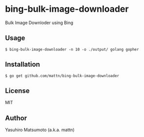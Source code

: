 # bing-bulk-image-downloader

Bulk Image Downloder using Bing

## Usage

```
$ bing-bulk-image-downloader -n 10 -o ./output/ golang gopher
```

## Installation

```
$ go get github.com/mattn/bing-bulk-image-downloader
```

## License

MIT

## Author

Yasuhiro Matsumoto (a.k.a. mattn)
